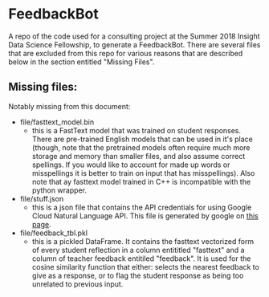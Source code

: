 # FeedbackBot
A repo of the code used for a consulting project at the Summer 2018 Insight Data Science Fellowship, to generate a FeedbackBot. There are several files that are excluded from this repo for various reasons that are described below in the section entitled "Missing Files".


## Missing files:
Notably missing from this document:
* file/fasttext_model.bin 
  * this is a FastText model that was trained on student responses. There are pre-trained English models that can be used in it's place (though, note that the pretrained models often require much more storage and memory than smaller files, and also assume correct spellings. If you would like to account for made up words or misspellings it is better to train on input that has misspellings). Also note that ay fasttext model trained in C++ is incompatible with the python wrapper.
* file/stuff.json
  * this is a json file that contains the API credentials for using Google Cloud Natural Language API. This file is generated by google on [this page](https://console.cloud.google.com/apis/credentials/serviceaccountkey).
* file/feedback_tbl.pkl
  * this is a pickled DataFrame. It contains the fasttext vectorized form of every student reflection in a column entititled "fasttext" and a column of teacher feedback entitiled "feedback". It is used for the cosine similarity function that either: selects the nearest feedback to give as a response, or to flag the student response as being too unrelated to previous input. 
